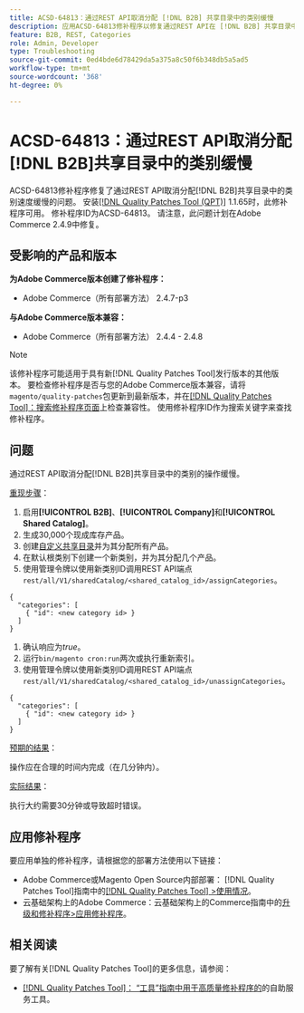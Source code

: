 ```yaml
---
title: ACSD-64813：通过REST API取消分配 [!DNL B2B] 共享目录中的类别缓慢
description: 应用ACSD-64813修补程序以修复通过REST API在 [!DNL B2B] 共享目录中取消分配类别速度缓慢的Adobe Commerce问题。
feature: B2B, REST, Categories
role: Admin, Developer
type: Troubleshooting
source-git-commit: 0ed4bde6d78429da5a375a8c50f6b348db5a5ad5
workflow-type: tm+mt
source-wordcount: '368'
ht-degree: 0%

---
```



# ACSD-64813：通过REST API取消分配[!DNL B2B]共享目录中的类别缓慢

ACSD-64813修补程序修复了通过REST API取消分配[!DNL B2B]共享目录中的类别速度缓慢的问题。 安装[[!DNL Quality Patches Tool (QPT)]](/help/tools/quality-patches-tool/quality-patches-tool-to-self-serve-quality-patches.md) 1.1.65时，此修补程序可用。 修补程序ID为ACSD-64813。 请注意，此问题计划在Adobe Commerce 2.4.9中修复。

## 受影响的产品和版本

**为Adobe Commerce版本创建了修补程序：**

* Adobe Commerce（所有部署方法） 2.4.7-p3

**与Adobe Commerce版本兼容：**

* Adobe Commerce（所有部署方法） 2.4.4 - 2.4.8

>[!NOTE]
>
>该修补程序可能适用于具有新[!DNL Quality Patches Tool]发行版本的其他版本。 要检查修补程序是否与您的Adobe Commerce版本兼容，请将`magento/quality-patches`包更新到最新版本，并在[[!DNL Quality Patches Tool]：搜索修补程序页面](https://experienceleague.adobe.com/tools/commerce-quality-patches/index.html?lang=zh-Hans)上检查兼容性。 使用修补程序ID作为搜索关键字来查找修补程序。

## 问题

通过REST API取消分配[!DNL B2B]共享目录中的类别的操作缓慢。

<u>重现步骤</u>：

1. 启用&#x200B;**[!UICONTROL B2B]**、**[!UICONTROL Company]**&#x200B;和&#x200B;**[!UICONTROL Shared Catalog]**。
1. 生成30,000个现成库存产品。
1. 创建[自定义共享目录](https://experienceleague.adobe.com/zh-hans/docs/commerce-admin/b2b/shared-catalogs/catalog-shared#actions-controls)并为其分配所有产品。
1. 在默认根类别下创建一个新类别，并为其分配几个产品。
1. 使用管理令牌以使用新类别ID调用REST API端点`rest/all/V1/sharedCatalog/<shared_catalog_id>/assignCategories`。

```
{
  "categories": [
    { "id": <new category id> }
  ]
}
```

1. 确认响应为&#x200B;*true*。
1. 运行`bin/magento cron:run`两次或执行重新索引。
1. 使用管理令牌以使用新类别ID调用REST API端点`rest/all/V1/sharedCatalog/<shared_catalog_id>/unassignCategories`。

```
{
  "categories": [
    { "id": <new category id> }
  ]
}
```

<u>预期的结果</u>：

操作应在合理的时间内完成（在几分钟内）。

<u>实际结果</u>：

执行大约需要30分钟或导致超时错误。

## 应用修补程序

要应用单独的修补程序，请根据您的部署方法使用以下链接：

* Adobe Commerce或Magento Open Source内部部署： [!DNL Quality Patches Tool]指南中的[[!DNL Quality Patches Tool] >使用情况](/help/tools/quality-patches-tool/usage.md)。
* 云基础架构上的Adobe Commerce：云基础架构上的Commerce指南中的[升级和修补程序>应用修补程序](https://experienceleague.adobe.com/docs/commerce-cloud-service/user-guide/develop/upgrade/apply-patches.html?lang=zh-Hans)。

## 相关阅读

要了解有关[!DNL Quality Patches Tool]的更多信息，请参阅：

* [[!DNL Quality Patches Tool]： “工具”指南中用于高质量修补程序的](/help/tools/quality-patches-tool/quality-patches-tool-to-self-serve-quality-patches.md)的自助服务工具。
